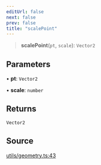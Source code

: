 ```yaml
---
editUrl: false
next: false
prev: false
title: "scalePoint"
---
```


> **scalePoint**(`pt`, `scale`): `Vector2`

## Parameters

• **pt**: `Vector2`

• **scale**: `number`

## Returns

`Vector2`

## Source

[utils/geometry.ts:43](https://github.com/nodenogg-in/alpha-p2p/blob/b2606a07ac492cf6a35305dd9d2261575053d888/packages/infinitykit/src/utils/geometry.ts#L43)
